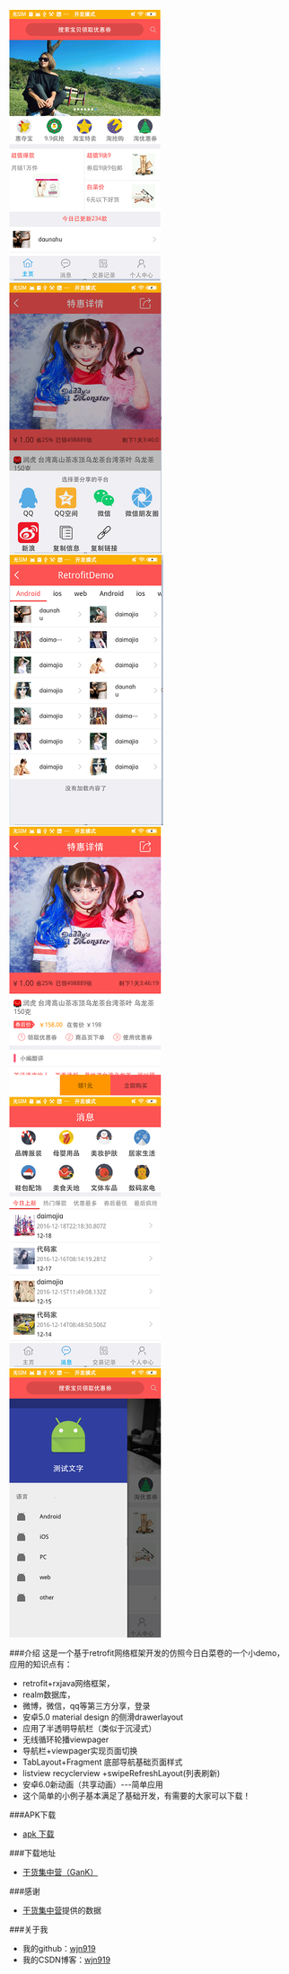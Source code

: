 ![image](https://github.com/wjn919/MyOpenRetorfit/blob/master/app/screenshots/首页.png)
![image](https://github.com/wjn919/MyOpenRetorfit/blob/master/app/screenshots/分享.png)
![image](https://github.com/wjn919/MyOpenRetorfit/blob/master/app/screenshots/侧滑导航.png)
![image](https://github.com/wjn919/MyOpenRetorfit/blob/master/app/screenshots/详情.png)
![image](https://github.com/wjn919/MyOpenRetorfit/blob/master/app/screenshots/消息.png)
![image](https://github.com/wjn919/MyOpenRetorfit/blob/master/app/screenshots/侧边栏.png)

###介绍
这是一个基于retrofit网络框架开发的仿照今日白菜卷的一个小demo，应用的知识点有：
   - retrofit+rxjava网络框架，
   - realm数据库，
   - 微博，微信，qq等第三方分享，登录
   - 安卓5.0 material design 的侧滑drawerlayout
   - 应用了半透明导航栏（类似于沉浸式）
   - 无线循环轮播viewpager
   - 导航栏+viewpager实现页面切换
   - TabLayout+Fragment 底部导航基础页面样式
   - listview recyclerview +swipeRefreshLayout(列表刷新)
   - 安卓6.0新动画（共享动画）---简单应用
   - 这个简单的小例子基本满足了基础开发，有需要的大家可以下载！

###APK下载
   - [apk 下载](https://github.com/wjn919/MyOpenRetorfit/raw/master/app/screenshots/RetrofitDemo.apk)

###下载地址
   - [干货集中营（GanK）](http://fir.im/9qkj)

###感谢
   - [干货集中营](http://gank.io/)提供的数据

###关于我
   - 我的github：[wjn919](https://github.com/wjn919)
   - 我的CSDN博客：[wjn919](http://blog.csdn.net/wjn_yes)